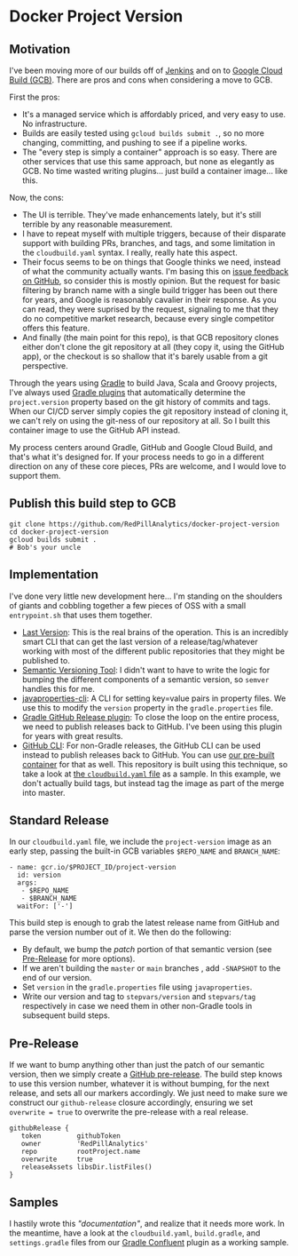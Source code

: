 # Docker Project Version

## Motivation
I've been moving more of our builds off of [Jenkins](https://www.jenkins.io/) and on to [Google Cloud Build (GCB)](https://cloud.google.com/cloud-build).
There are pros and cons when considering a move to GCB.

First the pros:
- It's a managed service which is affordably priced, and very easy to use. No infrastructure.
- Builds are easily tested using `gcloud builds submit .`, so no more changing, committing, and pushing to see if a pipeline works.
- The "every step is simply a container" approach is so easy. There are other services that use this same approach, but none as elegantly as GCB. No time wasted writing plugins... just build a container image... like this.

Now, the cons:
- The UI is terrible. They've made enhancements lately, but it's still terrible by any reasonable measurement.
- I have to repeat myself with multiple triggers, because of their disparate support with building PRs, branches, and tags, and some limitation in the `cloudbuild.yaml` syntax. I really, really hate this aspect.
- Their focus seems to be on things that Google thinks we need, instead of what the community actually wants. I'm basing this on [issue feedback on GitHub](https://github.com/GoogleCloudPlatform/cloud-builders/issues/138), so consider this is mostly opinion. But the request for basic filtering by branch name with a single build trigger has been out there for years, and Google is reasonably cavalier in their response. As you can read, they were suprised by the request, signaling to me that they do no competitive market research, because every single competitor offers this feature.
- And finally (the main point for this repo), is that GCB repository clones either don't clone the git repository at all (they copy it, using the GitHub app), or the checkout is so shallow that it's barely usable from a git perspective.

Through the years using [Gradle](https://gradle.org/) to build Java, Scala and Groovy projects, I've always used [Gradle plugins](https://plugins.gradle.org/) that automatically determine the `project.version` property based on the git history of commits and tags. When our CI/CD server simply copies the git repository instead of cloning it, we can't rely on using the git-ness of our repository at all. So I built this container image to use the GitHub API instead.

My process centers around Gradle, GitHub and Google Cloud Build, and that's what it's designed for. If your process needs to go in a different direction on any of these core pieces, PRs are welcome, and I would love to support them.

## Publish this build step to GCB
```
git clone https://github.com/RedPillAnalytics/docker-project-version
cd docker-project-version
gcloud builds submit .
# Bob's your uncle
```

## Implementation
I've done very little new development here... I'm standing on the shoulders of giants and cobbling together a few pieces of OSS with a small `entrypoint.sh` that uses them together.

- [Last Version](https://github.com/dvershinin/lastversion): This is the real brains of the operation. This is an incredibly smart CLI that can get the last version of a release/tag/whatever working with most of the different public repositories that they might be published to.
- [Semantic Versioning Tool](https://github.com/maykonlf/semver-cli): I didn't want to have to write the logic for bumping the different components of a semantic version, so `semver` handles this for me.
- [javaproperties-cli](https://javaproperties-cli.readthedocs.io/en/stable/index.html): A CLI for setting key=value pairs in property files. We use this to modify the `version` property in the `gradle.properties` file.
- [Gradle GitHub Release plugin](https://github.com/BreadMoirai/github-release-gradle-plugin): To close the loop on the entire process, we need to publish releases back to GitHub. I've been using this plugin for years with great results.
- [GitHub CLI](https://cli.github.com/): For non-Gradle releases, the GitHub CLI can be used instead to publish releases back to GitHub. You can use [our pre-built container](https://github.com/RedPillAnalytics/docker-gh) for that as well. This repository is built using this technique, so take a look at [the `cloudbuild.yaml` file](cloudbuild.yaml) as a sample. In this example, we don't actually build tags, but instead tag the image as part of the merge into master.

## Standard Release
In our `cloudbuild.yaml` file, we include the `project-version` image as an early step, passing the built-in GCB variables `$REPO_NAME` and `BRANCH_NAME`:
```
- name: gcr.io/$PROJECT_ID/project-version
  id: version
  args:
   - $REPO_NAME
   - $BRANCH_NAME
  waitFor: ['-']
```
This build step is enough to grab the latest release name from GitHub and parse the version number out of it. We then do the following:
* By default, we bump the *patch* portion of that semantic version (see [Pre-Release](#Pre-Release) for more options).
* If we aren't building the `master` or `main` branches , add `-SNAPSHOT` to the end of our version.
* Set `version` in the `gradle.properties` file using `javaproperties`.
* Write our version and tag to `stepvars/version` and `stepvars/tag` respectively in case we need them in other non-Gradle tools in subsequent build steps.

## Pre-Release
If we want to bump anything other than just the patch of our semantic version, then we simply create a [GitHub pre-release](https://docs.github.com/en/free-pro-team@latest/github/administering-a-repository/managing-releases-in-a-repository#creating-a-release). The build step knows to use this version number, whatever it is without bumping, for the next release, and sets all our markers accordingly. We just need to make sure we construct our `github-release` closure accordingly, ensuring we set `overwrite = true` to overwrite the pre-release with a real release.

```
githubRelease {
   token         githubToken
   owner         'RedPillAnalytics'
   repo          rootProject.name
   overwrite     true
   releaseAssets libsDir.listFiles()
}
```

## Samples

I hastily wrote this *"documentation"*, and realize that it needs more work. In the meantime, have a look at the `cloudbuild.yaml`, `build.gradle`, and `settings.gradle` files from our [Gradle Confluent](https://github.com/RedPillAnalytics/gradle-confluent) plugin as a working sample.
